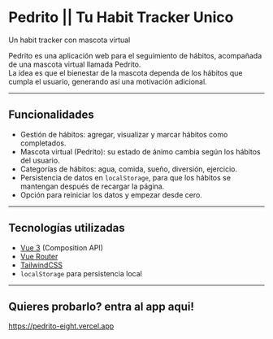# Pedrito || Tu Habit Tracker Unico
Un habit tracker con mascota virtual

Pedrito es una aplicación web para el seguimiento de hábitos, acompañada de una mascota virtual llamada Pedrito.  
La idea es que el bienestar de la mascota dependa de los hábitos que cumpla el usuario, generando así una motivación adicional.

---

## Funcionalidades

- Gestión de hábitos: agregar, visualizar y marcar hábitos como completados.  
- Mascota virtual (Pedrito): su estado de ánimo cambia según los hábitos del usuario.  
- Categorías de hábitos: agua, comida, sueño, diversión, ejercicio.  
- Persistencia de datos en `localStorage`, para que los hábitos se mantengan después de recargar la página.  
- Opción para reiniciar los datos y empezar desde cero.  

---

## Tecnologías utilizadas

- [Vue 3](https://vuejs.org/) (Composition API)  
- [Vue Router](https://router.vuejs.org/)  
- [TailwindCSS](https://tailwindcss.com/)  
- `localStorage` para persistencia local  

---

## Quieres probarlo? entra al app aqui!
https://pedrito-eight.vercel.app

